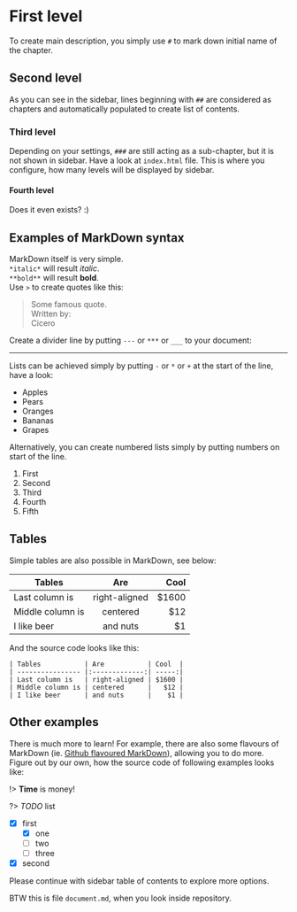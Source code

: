 # First level
To create main description, you simply use `#` to mark down initial name of the chapter.

## Second level
As you can see in the sidebar, lines beginning with `##` are considered as chapters and automatically populated to create list of contents.  

### Third level
Depending on your settings, `###` are still acting as a sub-chapter, but it is not shown in sidebar. Have a look at `index.html` file. This is where you configure, how many levels will be displayed by sidebar.  

#### Fourth level
Does it even exists? :)

## Examples of MarkDown syntax
MarkDown itself is very simple.  
`*italic*` will result *italic*.  
`**bold**` will result **bold**.  
Use `>` to create quotes like this:  
> Some famous quote.  
> Written by:  
> Cicero  

Create a divider line by putting `---` or `***` or `___` to your document:  
***

Lists can be achieved simply by putting `-` or `*` or `+` at the start of the line, have a look:  
- Apples
- Pears
- Oranges
- Bananas
- Grapes

Alternatively, you can create numbered lists simply by putting numbers on start of the line.  
1. First
2. Second
3. Third
4. Fourth
5. Fifth

## Tables

Simple tables are also possible in MarkDown, see below:  

| Tables           | Are           | Cool  |
| ---------------- |:-------------:| -----:|
| Last column is   | right-aligned | $1600 |
| Middle column is | centered      |   $12 |
| I like beer      | and nuts      |    $1 |

And the source code looks like this:  

```
| Tables           | Are           | Cool  |
| ---------------- |:-------------:| -----:|
| Last column is   | right-aligned | $1600 |
| Middle column is | centered      |   $12 |
| I like beer      | and nuts      |    $1 |
```

## Other examples

There is much more to learn! For example, there are also some flavours of MarkDown (ie. [Github flavoured MarkDown]()), allowing you to do more. Figure out by our own, how the source code of following examples looks like:  

!> **Time** is money!

?> *TODO* list

* [x] first
  * [x] one
  * [ ] two
  * [ ] three
* [x] second

Please continue with sidebar table of contents to explore more options.  

BTW this is file `document.md`, when you look inside repository.
